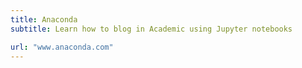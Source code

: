 ```yaml
---
title: Anaconda
subtitle: Learn how to blog in Academic using Jupyter notebooks

url: "www.anaconda.com"
---
```

